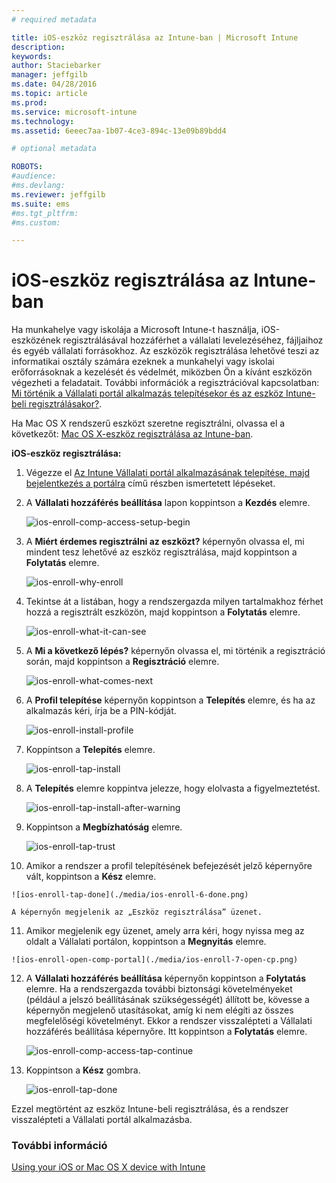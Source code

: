 ```yaml
---
# required metadata

title: iOS-eszköz regisztrálása az Intune-ban | Microsoft Intune
description:
keywords:
author: Staciebarker
manager: jeffgilb
ms.date: 04/28/2016
ms.topic: article
ms.prod:
ms.service: microsoft-intune
ms.technology:
ms.assetid: 6eeec7aa-1b07-4ce3-894c-13e09b89bdd4

# optional metadata

ROBOTS:
#audience:
#ms.devlang:
ms.reviewer: jeffgilb
ms.suite: ems
#ms.tgt_pltfrm:
#ms.custom:

---
```



# iOS-eszköz regisztrálása az Intune-ban

Ha munkahelye vagy iskolája a Microsoft Intune-t használja, iOS-eszközének regisztrálásával hozzáférhet a vállalati levelezéséhez, fájljaihoz és egyéb vállalati forrásokhoz. Az eszközök regisztrálása lehetővé teszi az informatikai osztály számára ezeknek a munkahelyi vagy iskolai erőforrásoknak a kezelését és védelmét, miközben Ön a kívánt eszközön végezheti a feladatait. További információk a regisztrációval kapcsolatban: [Mi történik a Vállalati portál alkalmazás telepítésekor és az eszköz Intune-beli regisztrálásakor?](what-happens-if-you-install-the-company-portal-app-and-enroll-your-device-in-intune-ios.md).

Ha Mac OS X rendszerű eszközt szeretne regisztrálni, olvassa el a következőt: [Mac OS X-eszköz regisztrálása az Intune-ban](enroll-your-device-in-intune-mac-os-x.md).


**iOS-eszköz regisztrálása:**

1.  Végezze el [Az Intune Vállalati portál alkalmazásának telepítése, majd bejelentkezés a portálra](install-and-sign-in-to-the-intune-company-portal-app-ios.md) című részben ismertetett lépéseket.

2. A **Vállalati hozzáférés beállítása** lapon koppintson a **Kezdés** elemre.

    ![ios-enroll-comp-access-setup-begin](./media/ios-enroll-1a-comp-access-setup.png) 

3. A **Miért érdemes regisztrálni az eszközt?** képernyőn olvassa el, mi mindent tesz lehetővé az eszköz regisztrálása, majd koppintson a **Folytatás** elemre.

    ![ios-enroll-why-enroll](./media/ios-enroll-1b-why-enroll.png) 

4. Tekintse át a listában, hogy a rendszergazda milyen tartalmakhoz férhet hozzá a regisztrált eszközön, majd koppintson a **Folytatás** elemre.

    ![ios-enroll-what-it-can-see](./media/ios-enroll-1c-we-care-privacy.png) 

5.  A **Mi a következő lépés?** képernyőn olvassa el, mi történik a regisztráció során, majd koppintson a **Regisztráció** elemre.

    ![ios-enroll-what-comes-next](./media/ios-enroll-1d-what-comes-next.png) 

6.  A **Profil telepítése** képernyőn koppintson a **Telepítés** elemre, és ha az alkalmazás kéri, írja be a PIN-kódját.

    ![ios-enroll-install-profile](./media/ios-enroll-2-mgt-profile-install.png) 
  
7.  Koppintson a **Telepítés** elemre.

    ![ios-enroll-tap-install](./media/ios-enroll-3-mgt-profile-install-2.png)    

8.  A **Telepítés** elemre koppintva jelezze, hogy elolvasta a figyelmeztetést.

    ![ios-enroll-tap-install-after-warning](./media/ios-enroll-4-warning.png) 

9.  Koppintson a **Megbízhatóság** elemre.

    ![ios-enroll-tap-trust](./media/ios-enroll-5-trust.png) 

10.  Amikor a rendszer a profil telepítésének befejezését jelző képernyőre vált, koppintson a **Kész** elemre.

    ![ios-enroll-tap-done](./media/ios-enroll-6-done.png) 

    A képernyőn megjelenik az „Eszköz regisztrálása” üzenet.

11.  Amikor megjelenik egy üzenet, amely arra kéri, hogy nyissa meg az oldalt a Vállalati portálon, koppintson a **Megnyitás** elemre.

    ![ios-enroll-open-comp-portal](./media/ios-enroll-7-open-cp.png) 

12. A **Vállalati hozzáférés beállítása** képernyőn koppintson a **Folytatás** elemre. Ha a rendszergazda további biztonsági követelményeket (például a jelszó beállításának szükségességét) állított be, kövesse a képernyőn megjelenő utasításokat, amíg ki nem elégíti az összes megfelelőségi követelményt. Ekkor a rendszer visszalépteti a Vállalati hozzáférés beállítása képernyőre. Itt koppintson a **Folytatás** elemre.

    ![ios-enroll-comp-access-tap-continue](./media/ios-enroll-8-comp-access-setup-compliance.png) 

13. Koppintson a **Kész** gombra. 

    ![ios-enroll-tap-done](./media/ios-enroll-9-comp-access-setup-complete.png) 

Ezzel megtörtént az eszköz Intune-beli regisztrálása, és a rendszer visszalépteti a Vállalati portál alkalmazásba.

    

  

### További információ
[Using your iOS or Mac OS X device with Intune](using-your-ios-or-mac-os-x-device-with-intune.md)

<!--HONumber=May16_HO2-->


